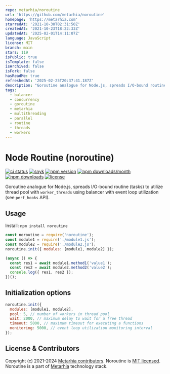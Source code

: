 ```yaml
---
repo: metarhia/noroutine
url: 'https://github.com/metarhia/noroutine'
homepage: 'https://metarhia.com'
starredAt: '2021-10-30T02:31:50Z'
createdAt: '2021-10-23T18:22:33Z'
updatedAt: '2025-02-01T14:11:07Z'
language: JavaScript
license: MIT
branch: main
stars: 119
isPublic: true
isTemplate: false
isArchived: false
isFork: false
hasReadMe: true
refreshedAt: '2025-02-25T20:37:41.187Z'
description: "Goroutine analogue for Node.js, spreads I/O-bound routine calls to utilize thread pool (worker_threads) using balancer with event loop utilization. \U0001F331"
tags:
  - balancer
  - concurrency
  - goroutine
  - metarhia
  - multithreading
  - parallel
  - routine
  - threads
  - workers
---
```


# Node Routine (noroutine)

[![ci status](https://github.com/metarhia/noroutine/workflows/Testing%20CI/badge.svg)](https://github.com/metarhia/noroutine/actions?query=workflow%3A%22Testing+CI%22+branch%3Amaster)
[![snyk](https://snyk.io/test/github/metarhia/noroutine/badge.svg)](https://snyk.io/test/github/metarhia/noroutine)
[![npm version](https://badge.fury.io/js/noroutine.svg)](https://badge.fury.io/js/noroutine)
[![npm downloads/month](https://img.shields.io/npm/dm/noroutine.svg)](https://www.npmjs.com/package/noroutine)
[![npm downloads](https://img.shields.io/npm/dt/noroutine.svg)](https://www.npmjs.com/package/noroutine)
[![license](https://img.shields.io/badge/license-MIT-blue.svg)](https://github.com/metarhia/noroutine/blob/master/LICENSE)

Goroutine analogue for Node.js, spreads I/O-bound routine (tasks) to utilize
thread pool with `worker_threads` using balancer with event loop utilization
(see `perf_hooks` API).

## Usage

Install: `npm install noroutine`

```js
const noroutine = require('noroutine');
const module1 = require('./module1.js');
const module2 = require('./module2.js');
noroutine.init({ modules: [module1, module2] });

(async () => {
  const res1 = await module1.method1('value1');
  const res2 = await module2.method2('value2');
  console.log({ res1, res2 });
})();
```

## Initialization options

```js
noroutine.init({
  modules: [module1, module2],
  pool: 5, // number of workers in thread pool
  wait: 2000, // maximum delay to wait for a free thread
  timeout: 5000, // maximum timeout for executing a functions
  monitoring: 5000, // event loop utilization monitoring interval
});
```

## License & Contributors

Copyright (c) 2021-2024 [Metarhia contributors](https://github.com/metarhia/noroutine/graphs/contributors).
Noroutine is [MIT licensed](./LICENSE).\
Noroutine is a part of [Metarhia](https://github.com/metarhia) technology stack.
